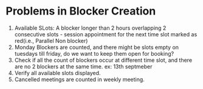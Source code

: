 # Problems in Blocker Creation
1. Available SLots: A blocker longer than 2 hours overlapping 2 consecutive slots - session appointment for the next time slot marked as red(i.e., Parallel Non blocker)
2. Monday Blockers are counted, and there might be slots empty on tuesdays till friday, do we want to keep them open for booking?
3. Check if all the count of blockers occur at different time slot, and there are no 2 blockers at the same time. ex: 13th septmeber
4. Verify all available slots displayed.
5. Cancelled meetings are counted in weekly meeting.
